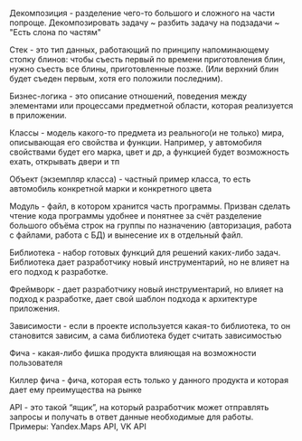 Декомпозиция - разделение чего-то большого и сложного на части попроще. Декомпозировать задачу ~ разбить задачу на подзадачи ~ "Есть слона по частям"

Стек - это тип данных, работающий по принципу напоминающему стопку блинов: чтобы съесть первый по времени приготовления блин, нужно съесть все блины, приготовленные позже. (Или верхний блин будет съеден первым, хотя его положили последним).

Бизнес-логика - это описание отношений, поведения между элементами или процессами предметной области, которая реализуется в приложении.

Классы - модель какого-то предмета из реального(и не только) мира, описывающая его свойства и функции. Например, у автомобиля свойствами будет его марка, цвет и др, а функцией будет возможность ехать, открывать двери и тп

Объект (экземпляр класса) - частный пример класса, то есть автомобиль конкретной марки и конкретного цвета

Модуль - файл, в котором хранится часть программы. Призван сделать чтение кода программы удобнее и понятнее за счёт разделение большого объёма строк на группы по назначению (авторизация, работа с файлами, работа с БД) и вынесение их в отдельный файл.

Библиотека - набор готовых функций для решений каких-либо задач. Библиотека дает разработчику новый инструментарий, но не влияет на его подход к разработке.

Фреймворк - дает разработчику новый инструментарий, но влияет на подход к разработке, дает свой шаблон подхода к архитектуре приложения.

Зависимости - если в проекте используется какая-то библиотека, то он становится зависим, а сама библиотека будет считать зависимостью

Фича - какая-либо фишка продукта влияющая на возможности пользователя

Киллер фича - фича, которая есть только у данного продукта и которая дает ему преимущества на рынке

API - это такой “ящик”, на который разработчик может отправлять запросы и получать в ответ данные необходимые для работы. Примеры: Yandex.Maps API, VK API
